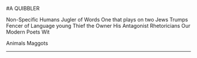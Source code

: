 #A QUIBBLER

Non-Specific Humans
Jugler of Words
One that plays on two Jews Trumps
Fencer of Language
young Thief
the Owner
His Antagonist
Rhetoricians
Our Modern Poets
Wit

Animals
Maggots


---


